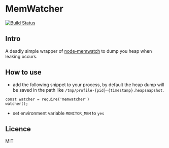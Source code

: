 MemWatcher
================
[![Build Status](https://travis-ci.com/xavierchow/memwatcher.svg?token=pAkA6aqQPy1KWqnvisAQ&branch=master)](https://travis-ci.com/xavierchow/memwatcher)

Intro
---------------
A deadly simple wrapper of [node-memwatch](https://github.com/marcominetti/node-memwatch) to dump you heap when leaking occurs.

How to use
---------------
- add the following snippet to your process,
by default the heap dump will be saved in the path like `/tmp/profile-{pid}-{timestamp}.heapsnapshot`.
```
const watcher = require('memwatcher')
watcher();

```
- set environment variable `MONITOR_MEM` to `yes`

Licence
--------------
MIT
